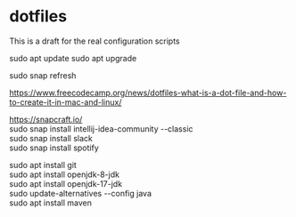 # dotfiles
This is a draft for the real configuration scripts  

sudo apt update
sudo apt upgrade

sudo snap refresh

https://www.freecodecamp.org/news/dotfiles-what-is-a-dot-file-and-how-to-create-it-in-mac-and-linux/  

https://snapcraft.io/  
sudo snap install intellij-idea-community --classic  
sudo snap install slack  
sudo snap install spotify  

sudo apt install git  
sudo apt install openjdk-8-jdk  
sudo apt install openjdk-17-jdk  
sudo update-alternatives --config java  
sudo apt install maven  
